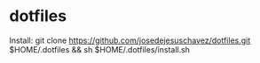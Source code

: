 # dotfiles

Install:
git clone https://github.com/josedejesuschavez/dotfiles.git $HOME/.dotfiles && sh $HOME/.dotfiles/install.sh
